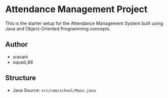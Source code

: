 # Attendance Management Project

This is the starter setup for the Attendance Management System built using Java and Object-Oriented Programming concepts.

## Author
- sravani
- squad_86

## Structure

- Java Source: `src/com/school/Main.java`


